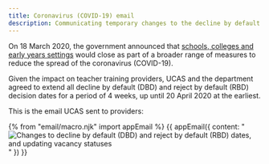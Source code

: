 ```yaml
---
title: Coronavirus (COVID-19) email
description: Communicating temporary changes to the decline by default and reject by default decision dates.
---
```


On 18 March 2020, the government announced that [schools, colleges and early years settings](https://www.gov.uk/government/news/schools-colleges-and-early-years-settings-to-close) would close as part of a broader range of measures to reduce the spread of the coronavirus (COVID-19).

Given the impact on teacher training providers, UCAS and the department agreed to extend all decline by default (DBD) and reject by default (RBD) decision dates for a period of 4 weeks, up until 20 April 2020 at the earliest.

This is the email UCAS sent to providers:

{% from "email/macro.njk" import appEmail %}
{{ appEmail({
  content: "![Changes to decline by default (DBD) and reject by default (RBD) dates, and updating vacancy statuses](/images/apply-for-teacher-training/ucas/coronavirus/change-to-deadlines.png)"
}) }}
